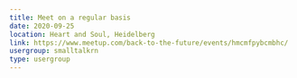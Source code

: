```yaml
---
title: Meet on a regular basis
date: 2020-09-25
location: Heart and Soul, Heidelberg
link: https://www.meetup.com/back-to-the-future/events/hmcmfpybcmbhc/
usergroup: smalltalkrn
type: usergroup
---
```

